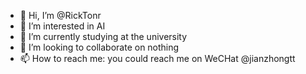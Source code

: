 - 👋 Hi, I’m @RickTonr
- 👀 I’m interested in AI
- 🌱 I’m currently studying at the university
- 💞️ I’m looking to collaborate on nothing
- 📫 How to reach me: you could reach me on WeCHat @jianzhongtt

<!---
RickTonr/RickTonr is a ✨ special ✨ repository because its `README.md` (this file) appears on your GitHub profile.
You can click the Preview link to take a look at your changes.
--->
